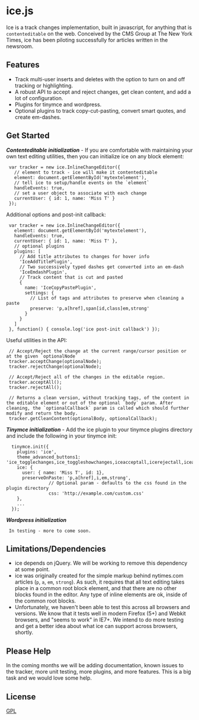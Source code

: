 # ice.js

Ice is a track changes implementation, built in javascript, for anything that is `contenteditable` on the web. Conceived by the CMS Group at The New York Times, ice has been piloting successfully for articles written in the newsroom.

## Features

- Track multi-user inserts and deletes with the option to turn on and off tracking or highlighting.
- A robust API to accept and reject changes, get clean content, and add a lot of configuration.
- Plugins for tinymce and wordpress.
- Optional plugins to track copy-cut-pasting, convert smart quotes, and create em-dashes.

## Get Started

**_Contenteditable initialization_** - If you are comfortable with maintaining your own text editing utilities, then you can initialize ice on any block element:

     var tracker = new ice.InlineChangeEditor({
       // element to track - ice will make it contenteditable
       element: document.getElementById('mytextelement'),
       // tell ice to setup/handle events on the `element`
       handleEvents: true,
       // set a user object to associate with each change
       currentUser: { id: 1, name: 'Miss T' }
     });

Additional options and post-init callback:

     var tracker = new ice.InlineChangeEditor({
       element: document.getElementById('mytextelement'),
       handleEvents: true,
       currentUser: { id: 1, name: 'Miss T' },
       // optional plugins
       plugins: [
         // Add title attributes to changes for hover info
         'IceAddTitlePlugin',
         // Two successively typed dashes get converted into an em-dash
         'IceEmdashPlugin',
         // Track content that is cut and pasted
         {
           name: 'IceCopyPastePlugin',
           settings: {
             // List of tags and attributes to preserve when cleaning a paste
             preserve: 'p,a[href],span[id,class]em,strong'
           }
         }
       ]
     }, function() { console.log('ice post-init callback') });


Useful utilities in the API:

     // Accept/Reject the change at the current range/cursor position or at the given `optionalNode`
     tracker.acceptChange(optionalNode);
     tracker.rejectChange(optionalNode);

     // Accept/Reject all of the changes in the editable region.
     tracker.acceptAll();
     tracker.rejectAll();

     // Returns a clean version, without tracking tags, of the content in the editable element or out of the optional `body` param. After cleaning, the `optionalCallback` param is called which should further modify and return the body.
     tracker.getCleanContent(optionalBody, optionalCallback);

**_Tinymce initialization_** - Add the ice plugin to your tinymce plugins directory and include the following in your tinymce init:

      tinymce.init({
        plugins: 'ice',
        theme_advanced_buttons1: 'ice_togglechanges,ice_toggleshowchanges,iceacceptall,icerejectall,iceaccept,icereject',
        ice: {
          user: { name: 'Miss T', id: 1},
          preserveOnPaste: 'p,a[href],i,em,strong',
					// Optional param - defaults to the css found in the plugin directory
					css: 'http://example.com/custom.css'
        },
        ...
      });

**_Wordpress initialization_**

     In testing - more to come soon.

## Limitations/Dependencies

- ice depends on jQuery. We will be working to remove this dependency at some point.
- ice was originally created for the simple markup behind nytimes.com articles (`p`, `a`, `em`, `strong`). As such, it requires that all text editing takes place in a common root block element, and that there are no other blocks found in the editor. Any type of inline elements are ok, inside of the common root blocks. 
- Unfortunately, we haven't been able to test this across all browsers and versions. We know that it tests well in modern Firefox (5+) and Webkit browsers, and "seems to work" in IE7+. We intend to do more testing and get a better idea about what ice can support across browsers, shortly.

## Please Help

In the coming months we will be adding documentation, known issues to the tracker, more unit testing, more plugins, and more features. This is a big task and we would love some help.

## License

[GPL](http://github.com/nytd/ice/blob/master/LICENSE)

